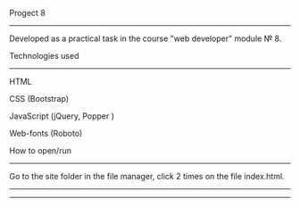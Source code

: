 Progect 8

---

Developed as a practical task in the course "web developer" module № 8.

Technologies used

---

HTML

CSS (Bootstrap)

JavaScript (jQuery, Popper )

Web-fonts (Roboto)

How to open/run

---

Go to the site folder in the file manager, click 2 times on the file index.html.

---
---